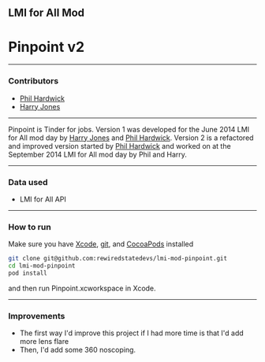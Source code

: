 ## LMI for All Mod
# Pinpoint v2

---

### Contributors

* [Phil Hardwick]
* [Harry Jones]

---

Pinpoint is Tinder for jobs. Version 1 was developed for the June 2014 LMI for All mod day by [Harry Jones] and [Phil Hardwick]. Version 2 is a refactored and improved version started by [Phil Hardwick] and worked on at the September 2014 LMI for All mod day by Phil and Harry.

---

### Data used


* LMI for All API

---

 
### How to run
 
Make sure you have [Xcode], [git], and [CocoaPods] installed
 
```sh
git clone git@github.com:rewiredstatedevs/lmi-mod-pinpoint.git
cd lmi-mod-pinpoint
pod install
```
 
and then run Pinpoint.xcworkspace in Xcode.

---

### Improvements

* The first way I'd improve this project if I had more time is that I'd add more lens flare
* Then, I'd add some 360 noscoping.


[Harry Jones]:https://harryj.uk
[Phil Hardwick]:https://github.com/PhilHardwick
[Xcode]:https://developer.apple.com/xcode/
[git]:http://git-scm.com/
[CocoaPods]:http://cocoapods.org/
